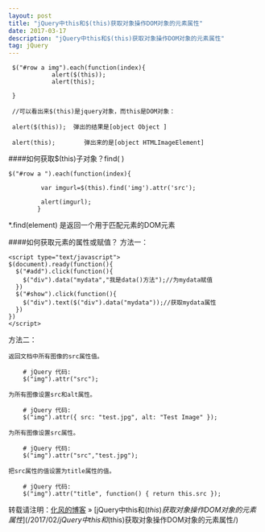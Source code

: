 ```yaml
---
layout: post
title: "jQuery中this和$(this)获取对象操作DOM对象的元素属性"
date: 2017-03-17
description: "jQuery中this和$(this)获取对象操作DOM对象的元素属性"
tag: jQuery
---
```


```
 $("#row a img").each(function(index){
            alert($(this));
            alert(this);

 }

 //可以看出来$(this)是jquery对象，而this是DOM对象：

 alert($(this));  弹出的结果是[object Object ]

 alert(this);        弹出来的是[object HTMLImageElement]
```

####如何获取$(this)子对象？find( )
```
$("#row a ").each(function(index){

         var imgurl=$(this).find('img').attr('src');

         alert(imgurl);
        }
```

*.find(element) 是返回一个用于匹配元素的DOM元素

####如何获取元素的属性或赋值？
方法一：
```
<script type="text/javascript">
$(document).ready(function(){
  $("#add").click(function(){
    $("div").data("mydata","我是data()方法");//为mydata赋值
  })
  $("#show").click(function(){
    $("div").text($("div").data("mydata"));//获取mydata属性
  })
})
</script>
```

方法二：

```
返回文档中所有图像的src属性值。

    # jQuery 代码:
    $("img").attr("src");

为所有图像设置src和alt属性。

    # jQuery 代码:
    $("img").attr({ src: "test.jpg", alt: "Test Image" });

为所有图像设置src属性。

    # jQuery 代码:
    $("img").attr("src","test.jpg");

把src属性的值设置为title属性的值。

    # jQuery 代码:
    $("img").attr("title", function() { return this.src });
```

转载请注明：[化风的博客](http://xinchanghao.github.io) » [jQuery中this和$(this)获取对象操作DOM对象的元素属性](/2017/02/jQuery中this和$(this)获取对象操作DOM对象的元素属性/)
